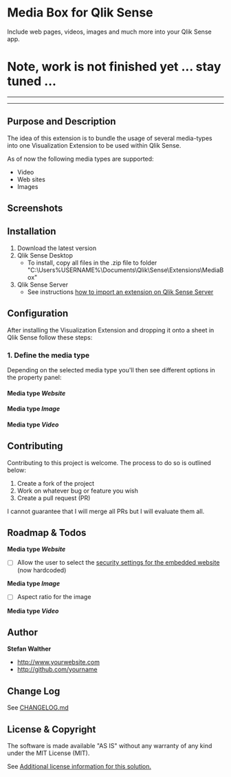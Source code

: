 # Media Box for Qlik Sense
Include web pages, videos, images and much more into your Qlik Sense app.


# Note, work is not finished yet ... stay tuned ...

---
---

## Purpose and Description

The idea of this extension is to bundle the usage of several media-types into one Visualization Extension to be used within Qlik Sense.

As of now the following media types are supported:
* Video
* Web sites
* Images

## Screenshots

## Installation

1. Download the latest version
2. Qlik Sense Desktop
	* To install, copy all files in the .zip file to folder "C:\Users\%USERNAME%\Documents\Qlik\Sense\Extensions\MediaBox"
3. Qlik Sense Server
	* See instructions [how to import an extension on Qlik Sense Server](http://help.qlik.com/sense/en-US/online/#../Subsystems/Qlik_Management_Console_help/Content/QMC_Resources_Extensions_AddingExtensions.htm?Highlight=extension)

## Configuration

After installing the Visualization Extension and dropping it onto a sheet in Qlik Sense follow these steps:

### 1. Define the media type

Depending on the selected media type you'll then see different options in the property panel:

#### Media type _Website_

#### Media type _Image_

#### Media type _Video_

## Contributing
Contributing to this project is welcome. The process to do so is outlined below:

1. Create a fork of the project
2. Work on whatever bug or feature you wish
3. Create a pull request (PR)

I cannot guarantee that I will merge all PRs but I will evaluate them all.

## Roadmap & Todos

**Media type _Website_**
- [ ] Allow the user to select the [security settings for the embedded website](http://www.w3schools.com/tags/att_iframe_sandbox.asp) (now hardcoded)

**Media type _Image_**
- [ ] Aspect ratio for the image

**Media type _Video_**

## Author

**Stefan Walther**
* http://www.yourwebsite.com
* http://github.com/yourname


## Change Log

See [CHANGELOG.md](CHANGELOG.md)

## License & Copyright
The software is made available "AS IS" without any warranty of any kind under the MIT License (MIT).

See [Additional license information for this solution.](LICENSE.md)
